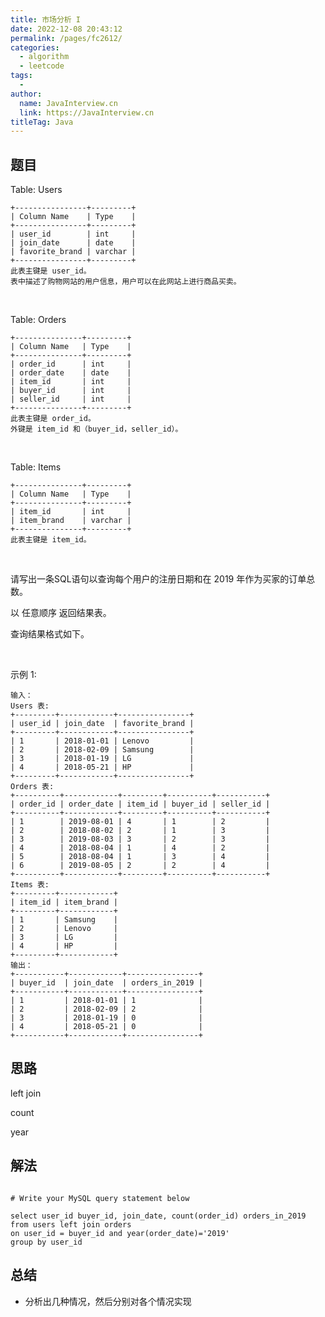 ```yaml
---
title: 市场分析 I
date: 2022-12-08 20:43:12
permalink: /pages/fc2612/
categories:
  - algorithm
  - leetcode
tags:
  - 
author: 
  name: JavaInterview.cn
  link: https://JavaInterview.cn
titleTag: Java
---
```



## 题目

Table: Users

    +----------------+---------+
    | Column Name    | Type    |
    +----------------+---------+
    | user_id        | int     |
    | join_date      | date    |
    | favorite_brand | varchar |
    +----------------+---------+
    此表主键是 user_id。
    表中描述了购物网站的用户信息，用户可以在此网站上进行商品买卖。
 

Table: Orders

    +---------------+---------+
    | Column Name   | Type    |
    +---------------+---------+
    | order_id      | int     |
    | order_date    | date    |
    | item_id       | int     |
    | buyer_id      | int     |
    | seller_id     | int     |
    +---------------+---------+
    此表主键是 order_id。
    外键是 item_id 和（buyer_id，seller_id）。
 

Table: Items

    +---------------+---------+
    | Column Name   | Type    |
    +---------------+---------+
    | item_id       | int     |
    | item_brand    | varchar |
    +---------------+---------+
    此表主键是 item_id。
 

请写出一条SQL语句以查询每个用户的注册日期和在 2019 年作为买家的订单总数。

以 任意顺序 返回结果表。

查询结果格式如下。

 

示例 1:

    输入：
    Users 表:
    +---------+------------+----------------+
    | user_id | join_date  | favorite_brand |
    +---------+------------+----------------+
    | 1       | 2018-01-01 | Lenovo         |
    | 2       | 2018-02-09 | Samsung        |
    | 3       | 2018-01-19 | LG             |
    | 4       | 2018-05-21 | HP             |
    +---------+------------+----------------+
    Orders 表:
    +----------+------------+---------+----------+-----------+
    | order_id | order_date | item_id | buyer_id | seller_id |
    +----------+------------+---------+----------+-----------+
    | 1        | 2019-08-01 | 4       | 1        | 2         |
    | 2        | 2018-08-02 | 2       | 1        | 3         |
    | 3        | 2019-08-03 | 3       | 2        | 3         |
    | 4        | 2018-08-04 | 1       | 4        | 2         |
    | 5        | 2018-08-04 | 1       | 3        | 4         |
    | 6        | 2019-08-05 | 2       | 2        | 4         |
    +----------+------------+---------+----------+-----------+
    Items 表:
    +---------+------------+
    | item_id | item_brand |
    +---------+------------+
    | 1       | Samsung    |
    | 2       | Lenovo     |
    | 3       | LG         |
    | 4       | HP         |
    +---------+------------+
    输出：
    +-----------+------------+----------------+
    | buyer_id  | join_date  | orders_in_2019 |
    +-----------+------------+----------------+
    | 1         | 2018-01-01 | 1              |
    | 2         | 2018-02-09 | 2              |
    | 3         | 2018-01-19 | 0              |
    | 4         | 2018-05-21 | 0              |
    +-----------+------------+----------------+

## 思路

left join

count

year


## 解法
```mysql

# Write your MySQL query statement below

select user_id buyer_id, join_date, count(order_id) orders_in_2019
from users left join orders
on user_id = buyer_id and year(order_date)='2019'
group by user_id
```

## 总结

- 分析出几种情况，然后分别对各个情况实现 
